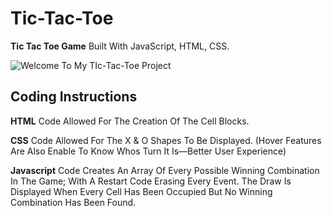 # Tic-Tac-Toe
**Tic Tac Toe Game** Built With JavaScript, HTML, CSS.

![Welcome To My TIc-Tac-Toe Project](https://github.com/JosiasIsZero/Tic-Tac-Toe/assets/105129441/95a23f42-eaac-4a6b-be22-a4a3f37d0762)

## Coding Instructions

**HTML** Code Allowed For The Creation Of The Cell Blocks.


**CSS** Code Allowed For The X & O Shapes To Be Displayed. (Hover Features Are Also Enable To Know Whos Turn It Is—Better User Experience)


**Javascript** Code Creates An Array Of Every Possible Winning Combination In The Game; With A Restart Code Erasing Every Event.
The Draw Is Displayed When Every Cell Has Been Occupied But No Winning Combination Has Been Found.


